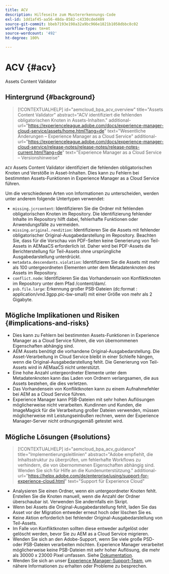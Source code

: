 ```yaml
---
title: ACV
description: Hilfeseite zum Mustererkennungs-Code
exl-id: 1dd1af45-aa56-48da-8582-c4330cded489
source-git-commit: bbeb7193e198a32a9bc966e1821b1058dbbc8c02
workflow-type: tm+mt
source-wordcount: '492'
ht-degree: 100%

---
```


# ACV {#acv}

Assets Content Validator

## Hintergrund {#background}

>[!CONTEXTUALHELP]
>id="aemcloud_bpa_acv_overview"
>title="Assets Content Validator"
>abstract="ACV identifiziert die fehlenden obligatorischen Knoten in Assets-Inhalten."
>additional-url="https://experienceleague.adobe.com/docs/experience-manager-cloud-service/assets/home.html?lang=de" text="Wesentliche Änderungen – Experience Manager as a Cloud Service"
>additional-url="https://experienceleague.adobe.com/docs/experience-manager-cloud-service/release-notes/release-notes/release-notes-current.html?lang=de" text="Experience Manager as a Cloud Service – Versionshinweise"

`ACV` Assets Content Validator identifiziert die fehlenden obligatorischen Knoten und Verstöße in Asset-Inhalten. Dies kann zu Fehlern bei bestimmten Assets-Funktionen in Experience Manager as a Cloud Service führen.

Um die verschiedenen Arten von Informationen zu unterscheiden, werden unter anderem folgende Untertypen verwendet:

* `missing.jcrcontent`: Identifizieren Sie die Ordner mit fehlenden obligatorischen Knoten im Repository. Die Identifizierung fehlender Inhalte im Repository hilft dabei, fehlerhafte Funktionen oder Anwendungsfälle zu vermeiden.
* `missing.original.rendition`: Identifizieren Sie die Assets mit fehlender obligatorischer Original-Ausgabedarstellung im Repository. Beachten Sie, dass für die Vorschau von PDF-Seiten keine Generierung von Teil-Assets in AEMaaCS erforderlich ist. Daher wird bei PDF-Assets die Berichterstellung für Teil-Assets ohne ursprüngliche Ausgabedarstellung unterdrückt.
* `metadata.descendants.violation`: Identifizieren Sie die Assets mit mehr als 100 untergeordneten Elementen unter dem Metadatenknoten des Assets im Repository.
* `conflict.node`: Identifizieren Sie das Vorhandensein von Konfliktknoten im Repository unter dem Pfad /content/dam/.
* `psb.file.large`: Erkennung großer PSB-Dateien (dc:format : application/vnd.3gpp.pic-bw-small) mit einer Größe von mehr als 2 Gigabyte.

## Mögliche Implikationen und Risiken {#implications-and-risks}

* Dies kann zu Fehlern bei bestimmten Assets-Funktionen in Experience Manager as a Cloud Service führen, die von übernommenen Eigenschaften abhängig sind.
* AEM Assets benötigt die vorhandene Original-Ausgabedarstellung. Die Asset-Verarbeitung in Cloud Service bleibt in einer Schleife hängen, wenn die Original-Ausgabedarstellung fehlt. Die Generierung von Teil-Assets wird in AEMaaCS nicht unterstützt.
* Eine hohe Anzahl untergeordneter Elemente unter dem Metadatenknoten kann das Laden von Ordnern verlangsamen, die aus Assets bestehen, die dies verletzen.
* Das Vorhandensein von Konfliktknoten kann zu einem Aufnahmefehler bei AEM as a Cloud Service führen.
* Experience Manager kann PSB-Dateien mit sehr hohen Auflösungen möglicherweise nicht verarbeiten. Kundinnen und Kunden, die ImageMagick für die Verarbeitung großer Dateien verwenden, müssen möglicherweise mit Leistungseinbußen rechnen, wenn der Experience Manager-Server nicht ordnungsgemäß getestet wird.

## Mögliche Lösungen {#solutions}

>[!CONTEXTUALHELP]
>id="aemcloud_bpa_acv_guidance"
>title="Implementierungsleitlinien"
>abstract="Adobe empfiehlt, die Inhaltsstruktur zu überprüfen, um fehlerhafte Workflows zu verhindern, die von übernommenen Eigenschaften abhängig sind. Wenden Sie sich für Hilfe an die Kundenunterstützung."
>additional-url="https://helpx.adobe.com/de/enterprise/using/support-for-experience-cloud.html" text="Support für Experience Cloud"

* Analysieren Sie einen Ordner, wenn ein untergeordneter Knoten fehlt. Erstellen Sie die Knoten manuell, wenn die Anzahl der Ordner überschaubar ist. Verwenden Sie andernfalls ein Skript.
* Wenn bei Assets die Original-Ausgabedarstellung fehlt, laden Sie das Asset vor der Migration entweder erneut hoch oder löschen Sie es.
* Keine Aktion erforderlich bei fehlender Original-Ausgabedarstellung von Teil-Assets.
* Im Falle von Konfliktknoten sollten diese entweder aufgelöst oder gelöscht werden, bevor Sie zu AEM as a Cloud Service migrieren.
* Wenden Sie sich an den Adobe-Support, wenn Sie viele große PSD- oder PSB-Dateien verarbeiten möchten. Experience Manager verarbeitet möglicherweise keine PSB-Dateien mit sehr hoher Auflösung, die mehr als 30000 x 23000 Pixel umfassen. Siehe [Dokumentation](https://experienceleague.adobe.com/docs/experience-manager-64/assets/extending/best-practices-for-imagemagick.html?lang=de).
* Wenden Sie sich an unser [Experience Manager-Support-Team](https://helpx.adobe.com/de/enterprise/using/support-for-experience-cloud.html), um nähere Informationen zu erhalten oder Probleme zu besprechen.
